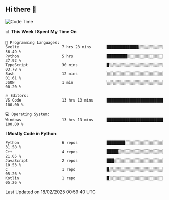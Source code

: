 ## Hi there 👋

<!--START_SECTION:waka-->
![Code Time](http://img.shields.io/badge/Code%20Time-23%20hrs%2054%20mins-blue)

📊 **This Week I Spent My Time On** 

```text
💬 Programming Languages: 
Svelte                   7 hrs 28 mins       ██████████████░░░░░░░░░░░   56.49 % 
Python                   5 hrs               █████████░░░░░░░░░░░░░░░░   37.92 % 
TypeScript               30 mins             █░░░░░░░░░░░░░░░░░░░░░░░░   03.78 % 
Bash                     12 mins             ░░░░░░░░░░░░░░░░░░░░░░░░░   01.61 % 
JSON                     1 min               ░░░░░░░░░░░░░░░░░░░░░░░░░   00.20 % 

🔥 Editors: 
VS Code                  13 hrs 13 mins      █████████████████████████   100.00 % 

💻 Operating System: 
Windows                  13 hrs 13 mins      █████████████████████████   100.00 % 
```

**I Mostly Code in Python** 

```text
Python                   6 repos             ████████░░░░░░░░░░░░░░░░░   31.58 % 
C++                      4 repos             █████░░░░░░░░░░░░░░░░░░░░   21.05 % 
JavaScript               2 repos             ███░░░░░░░░░░░░░░░░░░░░░░   10.53 % 
C                        1 repo              █░░░░░░░░░░░░░░░░░░░░░░░░   05.26 % 
Kotlin                   1 repo              █░░░░░░░░░░░░░░░░░░░░░░░░   05.26 % 
```




 Last Updated on 18/02/2025 00:59:40 UTC
<!--END_SECTION:waka-->
